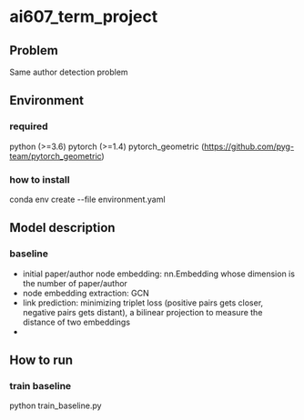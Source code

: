 # ai607_term_project
## Problem 
Same author detection problem 

## Environment
### required 
python (>=3.6)
pytorch (>=1.4) 
pytorch_geometric (https://github.com/pyg-team/pytorch_geometric) 

### how to install 
conda env create --file environment.yaml

## Model description
### baseline 
- initial paper/author node embedding: nn.Embedding whose dimension is the number of paper/author 
- node embedding extraction: GCN 
- link prediction: minimizing triplet loss (positive pairs gets closer, negative pairs gets distant), a bilinear projection to measure the distance of two embeddings
- 
## How to run
### train baseline 
python train_baseline.py 


